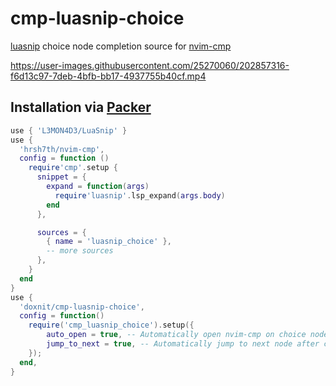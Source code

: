 # cmp-luasnip-choice

[luasnip](https://github.com/L3MON4D3/LuaSnip) choice node completion source for [nvim-cmp](https://github.com/hrsh7th/nvim-cmp)


https://user-images.githubusercontent.com/25270060/202857316-f6d13c97-7deb-4bfb-bb17-4937755b40cf.mp4


## Installation via [Packer](https://github.com/wbthomason/packer.nvim)

```lua
use { 'L3MON4D3/LuaSnip' }
use {
  'hrsh7th/nvim-cmp',
  config = function ()
    require'cmp'.setup {
      snippet = {
        expand = function(args)
          require'luasnip'.lsp_expand(args.body)
        end
      },

      sources = {
        { name = 'luasnip_choice' },
        -- more sources
      },
    }
  end
}
use {
  'doxnit/cmp-luasnip-choice',
  config = function()
    require('cmp_luasnip_choice').setup({
        auto_open = true, -- Automatically open nvim-cmp on choice node (default: true)
        jump_to_next = true, -- Automatically jump to next node after choice (default: true)
    });
  end,
}
```
